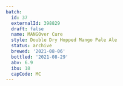```yaml
---
batch:
  id: 37
  externalId: 398829
  draft: false
  name: MANGOver Cure
  style: Double Dry Hopped Mango Pale Ale
  status: archive
  brewed: '2021-08-06'
  bottled: '2021-08-29'
  abv: 6.9
  ibu: 18
  capCode: MC
---
```

